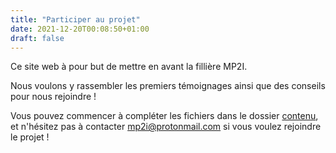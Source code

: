 ```yaml
---
title: "Participer au projet"
date: 2021-12-20T00:08:50+01:00
draft: false
---
```


Ce site web à pour but de mettre en avant la fillière MP2I.

Nous voulons y rassembler les premiers témoignages ainsi que des conseils pour nous rejoindre !

Vous pouvez commencer à compléter les fichiers dans le dossier [contenu](https://github.com/mp2i-france/mp2i-france-website/tree/develop/contenu), et n'hésitez pas à contacter [mp2i@protonmail.com](mailto:mp2i@protonmail.com) si vous voulez rejoindre le projet !
